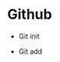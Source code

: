 <!--BAIXE A PASTA COM OS ARQUIVOS E ABRA QUALQUER UM DOS ARQUIVOS HTML-->
# Github

- Git init

- Git add

